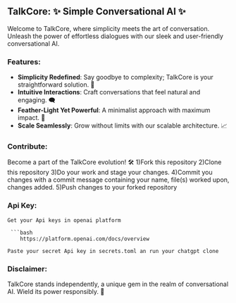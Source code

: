 ## TalkCore: ✨ Simple Conversational AI ✨

Welcome to TalkCore, where simplicity meets the art of conversation. Unleash the power of effortless dialogues with our sleek and user-friendly conversational AI.

### Features:
- **Simplicity Redefined**: Say goodbye to complexity; TalkCore is your straightforward solution. 🚀
- **Intuitive Interactions**: Craft conversations that feel natural and engaging. 🗨️
- **Feather-Light Yet Powerful**: A minimalist approach with maximum impact. 🌟
- **Scale Seamlessly**: Grow without limits with our scalable architecture. 📈

### Contribute:
Become a part of the TalkCore evolution! 🛠️
  1)Fork this repository 
  2)Clone this repository
  3)Do your work and stage your changes.
  4)Commit you changes with a commit message containing your name, file(s) worked 
    upon, changes added.
  5)Push changes to your forked repository
  
### Api Key:
    Get your Api keys in openai platform   
    
     ```bash
        https://platform.openai.com/docs/overview 
    
    Paste your secret Api key in secrets.toml an run your chatgpt clone

### Disclaimer:
TalkCore stands independently, a unique gem in the realm of conversational AI. Wield its power responsibly. 💎
